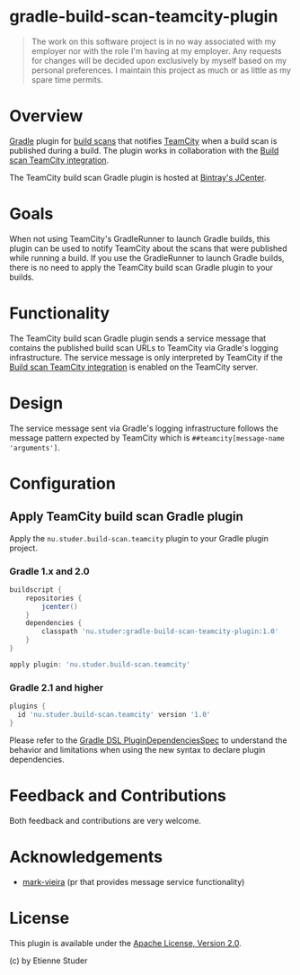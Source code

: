 gradle-build-scan-teamcity-plugin
=================================

> The work on this software project is in no way associated with my employer nor with the role I'm having at my employer. Any requests for changes will be decided upon exclusively by myself based on my personal preferences. I maintain this project as much or as little as my spare time permits.

# Overview

[Gradle](http://www.gradle.org) plugin for [build scans](https://scans.gradle.com/) that notifies [TeamCity](https://www.jetbrains.com/teamcity/) when 
a build scan is published during a build. The plugin works in collaboration with the [Build scan TeamCity integration](https://github.com/etiennestuder/teamcity-build-scan-plugin).

The TeamCity build scan Gradle plugin is hosted at [Bintray's JCenter](https://bintray.com/etienne/gradle-plugins/gradle-build-scan-teamcity-plugin).

# Goals

When not using TeamCity's GradleRunner to launch Gradle builds, this plugin can be used to notify TeamCity about the scans that were published while
running a build. If you use the GradleRunner to launch Gradle builds, there is no need to apply the TeamCity build scan Gradle plugin to your builds. 

# Functionality

The TeamCity build scan Gradle plugin sends a service message that contains the published build scan URLs to TeamCity via Gradle's logging infrastructure. The service 
message is only interpreted by TeamCity if the [Build scan TeamCity integration](https://github.com/etiennestuder/teamcity-build-scan-plugin) is enabled 
on the TeamCity server.

# Design

The service message sent via Gradle's logging infrastructure follows the message pattern expected by TeamCity which is `##teamcity[message-name 'arguments']`.

# Configuration

## Apply TeamCity build scan Gradle plugin

Apply the `nu.studer.build-scan.teamcity` plugin to your Gradle plugin project.

### Gradle 1.x and 2.0

```groovy
buildscript {
    repositories {
        jcenter()
    }
    dependencies {
        classpath 'nu.studer:gradle-build-scan-teamcity-plugin:1.0'
    }
}

apply plugin: 'nu.studer.build-scan.teamcity'
```

### Gradle 2.1 and higher

```groovy
plugins {
  id 'nu.studer.build-scan.teamcity' version '1.0'
}
```

Please refer to the [Gradle DSL PluginDependenciesSpec](http://www.gradle.org/docs/current/dsl/org.gradle.plugin.use.PluginDependenciesSpec.html) to
understand the behavior and limitations when using the new syntax to declare plugin dependencies.

# Feedback and Contributions

Both feedback and contributions are very welcome.

# Acknowledgements

+ [mark-vieira](https://github.com/mark-vieira) (pr that provides message service functionality)

# License

This plugin is available under the [Apache License, Version 2.0](http://www.apache.org/licenses/LICENSE-2.0.html).

(c) by Etienne Studer
